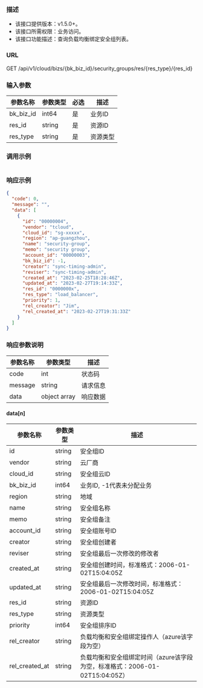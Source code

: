 ### 描述

- 该接口提供版本：v1.5.0+。
- 该接口所需权限：业务访问。
- 该接口功能描述：查询负载均衡绑定安全组列表。

### URL

GET /api/v1/cloud/bizs/{bk_biz_id}/security_groups/res/{res_type}/{res_id}

### 输入参数

| 参数名称      | 参数类型   | 必选 | 描述   |
|-----------|--------|----|------|
| bk_biz_id | int64  | 是  | 业务ID |
| res_id    | string | 是  | 资源ID |
| res_type  | string | 是  | 资源类型 |

### 调用示例

```json
```

### 响应示例

```json
{
  "code": 0,
  "message": "",
  "data": [
    {
      "id": "00000004",
      "vendor": "tcloud",
      "cloud_id": "sg-xxxxx",
      "region": "ap-guangzhou",
      "name": "security-group",
      "memo": "security group",
      "account_id": "00000003",
      "bk_biz_id": -1,
      "creator": "sync-timing-admin",
      "reviser": "sync-timing-admin",
      "created_at": "2023-02-25T18:28:46Z",
      "updated_at": "2023-02-27T19:14:33Z",
      "res_id": "0000000x",
      "res_type": "load_balancer",
      "priority": 1,
      "rel_creator": "Jim",
      "rel_created_at": "2023-02-27T19:31:33Z"
    }
  ]
}
```

### 响应参数说明

| 参数名称    | 参数类型         | 描述   |
|---------|--------------|------|
| code    | int          | 状态码  |
| message | string       | 请求信息 |
| data    | object array | 响应数据 |

#### data[n]

| 参数名称           | 参数类型   | 描述                                                 |
|----------------|--------|----------------------------------------------------|
| id             | string | 安全组ID                                              |
| vendor         | string | 云厂商                                                |
| cloud_id       | string | 安全组云ID                                             |
| bk_biz_id      | int64  | 业务ID, -1代表未分配业务                                    |
| region         | string | 地域                                                 |
| name           | string | 安全组名称                                              |
| memo           | string | 安全组备注                                              |
| account_id     | string | 安全组账号ID                                            |
| creator        | string | 安全组创建者                                             |
| reviser        | string | 安全组最后一次修改的修改者                                      |
| created_at     | string | 安全组创建时间，标准格式：2006-01-02T15:04:05Z                  |
| updated_at     | string | 安全组最后一次修改时间，标准格式：2006-01-02T15:04:05Z              |
| res_id         | string | 资源ID                                               |
| res_type       | string | 资源类型                                               |
| priority       | int64  | 安全组排序ID                                            |
| rel_creator    | string | 负载均衡和安全组绑定操作人（azure该字段为空）                          |
| rel_created_at | string | 负载均衡和安全组绑定时间（azure该字段为空，标准格式：2006-01-02T15:04:05Z） |
